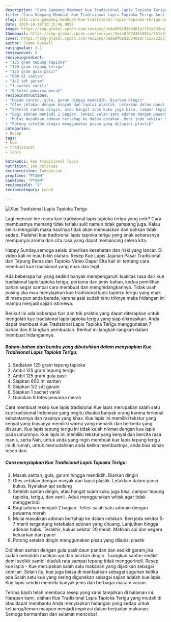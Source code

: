 ```yaml
---
description: "Cara Gampang Membuat Kue Tradisional Lapis Tapioka Terigu Anti Gagal"
title: "Cara Gampang Membuat Kue Tradisional Lapis Tapioka Terigu Anti Gagal"
slug: 1411-cara-gampang-membuat-kue-tradisional-lapis-tapioka-terigu-anti-gagal
date: 2020-10-18T18:15:46.905Z
image: https://img-global.cpcdn.com/recipes/3eda0f02d363401e/751x532cq70/kue-tradisional-lapis-tapioka-terigu-foto-resep-utama.jpg
thumbnail: https://img-global.cpcdn.com/recipes/3eda0f02d363401e/751x532cq70/kue-tradisional-lapis-tapioka-terigu-foto-resep-utama.jpg
cover: https://img-global.cpcdn.com/recipes/3eda0f02d363401e/751x532cq70/kue-tradisional-lapis-tapioka-terigu-foto-resep-utama.jpg
author: Jimmy Russell
ratingvalue: 3.1
reviewcount: 6
recipeingredient:
- "125 gram tepung tapioka"
- "125 gram tepung terigu"
- "125 gram gula pasir"
- "600 ml santan"
- "1/2 sdt garam"
- "1 sachet vanili"
- "6 tetes pewarna merah"
recipeinstructions:
- "Masak santan, gula, garam hingga mendidih. Biarkan dingin"
- "Oles cetakan dengan minyak dan lapisi plastik. Letakkan dalam panci kukus. Nyalakan api sedang"
- "Setelah santan dingin, atau hangat suam kuku juga bisa, campur tepung tapioka, terigu, dan vanili. Aduk menggunakan whisk agar tidak menggerindil"
- "Bagi adonan menjadi 2 bagian. Tetesi salah satu adonan dengan pewarna merah"
- "Mulai masukkan adonan bertahap ke dalam cetakan. Beri jeda sekitar 5-7 menit tergantung ketebalan adonan yang dituang. Lanjutkan hingga adonan habis. Terakhir, kukus sekitar 20 menit. Matikan api dan segera keluarkan dari panci"
- "Potong setelah dingin menggunakan pisau yang dilapisi plastik"
categories:
- Resep
tags:
- kue
- tradisional
- lapis

katakunci: kue tradisional lapis 
nutrition: 169 calories
recipecuisine: Indonesian
preptime: "PT40M"
cooktime: "PT50M"
recipeyield: "3"
recipecategory: Lunch

---
```



![Kue Tradisional Lapis Tapioka Terigu](https://img-global.cpcdn.com/recipes/3eda0f02d363401e/751x532cq70/kue-tradisional-lapis-tapioka-terigu-foto-resep-utama.jpg)

Lagi mencari ide resep kue tradisional lapis tapioka terigu yang unik? Cara membuatnya memang tidak terlalu sulit namun tidak gampang juga. Kalau keliru mengolah maka hasilnya tidak akan memuaskan dan bahkan tidak sedap. Padahal kue tradisional lapis tapioka terigu yang enak seharusnya mempunyai aroma dan cita rasa yang dapat memancing selera kita.

Happy Sunday.semoga selalu diberikan kesehatan dan rizki yang lancar. Di video kali ini mau bikin olahan. Resep Kue Lapis Jajanan Pasar Tradisional dari Tepung Beras dan Tapioka Video Dapur Elta kali ini tentang cara membuat kue tradisional yang enak dan legit.

Ada beberapa hal yang sedikit banyak mempengaruhi kualitas rasa dari kue tradisional lapis tapioka terigu, pertama dari jenis bahan, kedua pemilihan bahan segar sampai cara membuat dan menghidangkannya. Tidak usah pusing jika mau menyiapkan kue tradisional lapis tapioka terigu yang enak di mana pun anda berada, karena asal sudah tahu triknya maka hidangan ini mampu menjadi sajian istimewa.


Berikut ini ada beberapa tips dan trik praktis yang dapat diterapkan untuk mengolah kue tradisional lapis tapioka terigu yang siap dikreasikan. Anda dapat membuat Kue Tradisional Lapis Tapioka Terigu menggunakan 7 bahan dan 6 langkah pembuatan. Berikut ini langkah-langkah dalam membuat hidangannya.

<!--inarticleads1-->

##### Bahan-bahan dan bumbu yang dibutuhkan dalam menyiapkan Kue Tradisional Lapis Tapioka Terigu:

1. Sediakan 125 gram tepung tapioka
1. Ambil 125 gram tepung terigu
1. Ambil 125 gram gula pasir
1. Siapkan 600 ml santan
1. Siapkan 1/2 sdt garam
1. Siapkan 1 sachet vanili
1. Gunakan 6 tetes pewarna merah


Cara membuat resep kue lapis tradisional  Kue lapis merupakan salah satu kue tradisional Indonesia yang begitu disukai banyak orang karena terkenal kelezatannya dan rasanya yang khas. Kue lapis ini memiliki tekstur yang kenyal yang biasanya memiliki warna yang menarik dan berbeda yang disusun. Kue lapis tepung terigu ini tidak kalah nikmat dengan kue lapis pada umumnya. Kue lapis ini memiliki tekstur yang kenyal dan bercita rasa manis, serta Nah, untuk anda yang ingin membuat kue lapis tepung terigu ini di rumah, untuk memudahkan anda ketika membuatnya, anda bisa simak resep dan. 

<!--inarticleads2-->

##### Cara menyiapkan Kue Tradisional Lapis Tapioka Terigu:

1. Masak santan, gula, garam hingga mendidih. Biarkan dingin
1. Oles cetakan dengan minyak dan lapisi plastik. Letakkan dalam panci kukus. Nyalakan api sedang
1. Setelah santan dingin, atau hangat suam kuku juga bisa, campur tepung tapioka, terigu, dan vanili. Aduk menggunakan whisk agar tidak menggerindil
1. Bagi adonan menjadi 2 bagian. Tetesi salah satu adonan dengan pewarna merah
1. Mulai masukkan adonan bertahap ke dalam cetakan. Beri jeda sekitar 5-7 menit tergantung ketebalan adonan yang dituang. Lanjutkan hingga adonan habis. Terakhir, kukus sekitar 20 menit. Matikan api dan segera keluarkan dari panci
1. Potong setelah dingin menggunakan pisau yang dilapisi plastik


Didihkan santan dengan gula pasir,daun pandan dan sedikit garam,jika sudah mendidih matikan api dan biarkan dingin. Tuangkan santan sedikit demi sedikit sambil diaduk rata sampai tepung tidak menggerindil. Resep kue lapis - Kue merupakan salah satu makanan yang dijadikan sebagai cemilan. Selain itu, kue juga biasa di manfaatkan sebagai suguhan ketika ada Salah satu kue yang sering digunakan sebagai sajian adalah kue lapis. Kue lapis sendiri memiliki banyak jenis dan berbagai macam varian. 

Terima kasih telah membaca resep yang kami tampilkan di halaman ini. Harapan kami, olahan Kue Tradisional Lapis Tapioka Terigu yang mudah di atas dapat membantu Anda menyiapkan hidangan yang sedap untuk keluarga/teman maupun menjadi inspirasi dalam berjualan makanan. Semoga bermanfaat dan selamat mencoba!
